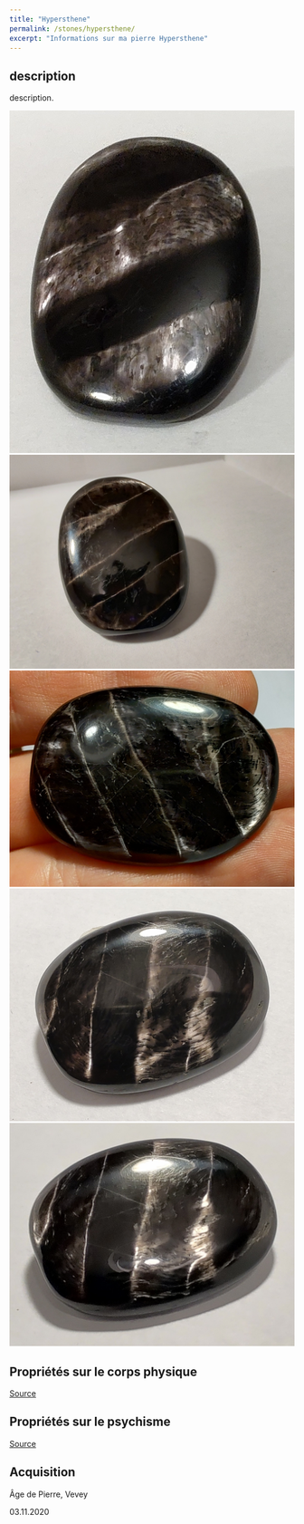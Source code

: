 ```yaml
---
title: "Hypersthene"
permalink: /stones/hypersthene/
excerpt: "Informations sur ma pierre Hypersthene"
---
```


## description
description.

![Hypersthene](/images/stones/Hypersthene_AgeDePierre_20201103_1.jpg "Hypersthene")
![Hypersthene](/images/stones/Hypersthene_AgeDePierre_20201103_2.jpg "Hypersthene")
![Hypersthene](/images/stones/Hypersthene_AgeDePierre_20201103_3.jpg "Hypersthene")
![Hypersthene](/images/stones/Hypersthene_AgeDePierre_20201103_4.jpg "Hypersthene")
![Hypersthene](/images/stones/Hypersthene_AgeDePierre_20201103_5.jpg "Hypersthene")

## Propriétés sur le corps physique


[Source](https://)


## Propriétés sur le psychisme


[Source](https://)

## Acquisition
Âge de Pierre, Vevey

03.11.2020
